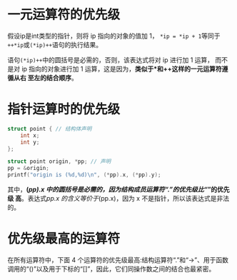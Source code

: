 # 一元运算符的优先级
假设ip是int类型的指针，则将 ip 指向的对象的值加 1， `*ip = *ip + 1`等同于`++*ip`或`(*ip)++`语句的执行结果。

语句`(*ip)++`中的圆括号是必需的，否则，该表达式将对 ip 进行加 1 运算， 而不是对 ip 指向的对象进行加 1 运算，这是因为，**类似于*和++这样的一元运算符遵循从右 至左的结合顺序**。

# 指针运算时的优先级
```c
struct point { // 结构体声明
    int x;
    int y;
};

struct point origin, *pp; // 声明
pp = &origin;
printf("origin is (%d,%d)\n", (*pp).x, (*pp).y);
```

其中，**(*pp).x 中的圆括号是必需的，因为结构成员运算符“.”的优先级比“*”的优先级 高**。表达式*pp.x 的含义等价于*(pp.x)，因为 x 不是指针，所以该表达式是非法的。

# 优先级最高的运算符

在所有运算符中，下面 4 个运算符的优先级最高:结构运算符“.”和“->”、用于函数 调用的“()”以及用于下标的“[]”，因此，它们同操作数之间的结合也最紧密。

